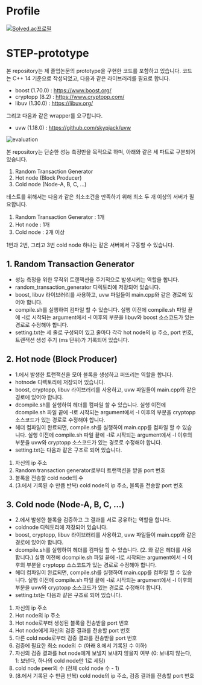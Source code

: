 # Profile

[![Solved.ac프로필](http://mazassumnida.wtf/api/v2/generate_badge?boj=hoon343)](https://solved.ac/profile/hoon343)

# STEP-prototype

본 repository는 제 졸업논문의 prototype을 구현한 코드를 포함하고 있습니다. 코드는 C++ 14 기준으로 작성되었고, 다음과 같은 라이브러리를 필요로 합니다.

* boost (1.70.0) : https://www.boost.org/
* cryptopp (8.2) : https://www.cryptopp.com/
* libuv (1.30.0) : https://libuv.org/

그리고 다음과 같은 wrapper를 요구합니다.

* uvw (1.18.0) : https://github.com/skypjack/uvw

![evaluation](https://user-images.githubusercontent.com/151162/71569878-6199d300-2b15-11ea-95ff-3b37a96aac31.png)

본 repository는 단순한 성능 측정만을 목적으로 하며, 아래와 같은 세 파트로 구분되어 있습니다.
1. Random Transaction Generator
2. Hot node (Block Producer)
3. Cold node (Node-A, B, C, ...)

테스트를 위해서는 다음과 같은 최소조건을 만족하기 위해 최소 두 개 이상의 서버가 필요합니다.  

1. Random Transaction Generator : 1개
2. Hot node : 1개
3. Cold node : 2개 이상

1번과 2번, 그리고 3번 cold node 하나는 같은 서버에서 구동할 수 있습니다.

## 1. Random Transaction Generator

* 성능 측정을 위한 무작위 트랜잭션을 주기적으로 발생시키는 역할을 합니다.
* random_transaction_generator 디렉토리에 저장되어 있습니다.
* boost, libuv 라이브러리를 사용하고, uvw 파일들이 main.cpp와 같은 경로에 있어야 합니다.  
* compile.sh를 실행하여 컴파일 할 수 있습니다. 실행 이전에 compile.sh 파일 끝에 -I로 시작되는 argument에서 -I 이후의 부분을 libuv와 boost 소스코드가 있는 경로로 수정해야 합니다.
* setting.txt는 세 줄로 구성되어 있고 줄마다 각각 hot node의 ip 주소, port 번호, 트랜잭션 생성 주기 (ms 단위)가 기록되어 있습니다.

## 2. Hot node (Block Producer)

* 1.에서 발생한 트랜잭션을 모아 블록을 생성하고 퍼뜨리는 역할을 합니다.
* hotnode 디렉토리에 저장되어 있습니다.
* boost, cryptopp, libuv 라이브러리를 사용하고, uvw 파일들이 main.cpp와 같은 경로에 있어야 합니다.
* dcompile.sh를 실행하여 헤더를 컴파일 할 수 있습니다. 실행 이전에 dcompile.sh 파일 끝에 -I로 시작되는 argument에서 -I 이후의 부분을 cryptopp 소스코드가 있는 경로로 수정해야 합니다.
* 헤더 컴파일이 완료되면, compile.sh를 실행하여 main.cpp를 컴파일 할 수 있습니다. 실행 이전에 compile.sh 파일 끝에 -I로 시작되는 argument에서 -I 이후의 부분을 uvw와 cryptopp 소스코드가 있는 경로로 수정해야 합니다.
* setting.txt는 다음과 같은 구조로 되어 있습니다.

1. 자신의 ip 주소
2. Random transaction generator로부터 트랜잭션을 받을 port 번호
3. 블록을 전송할 cold node의 수
4. (3.에서 기록된 수 만큼 반복) cold node의 ip 주소, 블록을 전송할 port 번호

## 3. Cold node (Node-A, B, C, ...)

* 2.에서 발생한 블록을 검증하고 그 결과를 서로 공유하는 역할을 합니다.
* coldnode 디렉토리에 저장되어 있습니다.
* boost, cryptopp, libuv 라이브러리를 사용하고, uvw 파일들이 main.cpp와 같은 경로에 있어야 합니다.
* dcompile.sh를 실행하여 헤더를 컴파일 할 수 있습니다. (2. 와 같은 헤더를 사용합니다.) 실행 이전에 dcompile.sh 파일 끝에 -I로 시작되는 argument에서 -I 이후의 부분을 cryptopp 소스코드가 있는 경로로 수정해야 합니다.
* 헤더 컴파일이 완료되면, compile.sh를 실행하여 main.cpp를 컴파일 할 수 있습니다. 실행 이전에 compile.sh 파일 끝에 -I로 시작되는 argument에서 -I 이후의 부분을 uvw와 cryptopp 소스코드가 있는 경로로 수정해야 합니다.
* setting.txt는 다음과 같은 구조로 되어 있습니다.

1. 자신의 ip 주소
2. Hot node의 ip 주소
3. Hot node로부터 생성된 블록을 전송받을 port 번호
4. Hot node에게 자신의 검증 결과를 전송할 port 번호
5. 다른 cold node로부터 검증 결과를 전송받을 port 번호
6. 검증에 필요한 최소 node의 수 (아래 8.에서 기록된 수 이하)
7. 자신의 검증 결과를 hot node에게 보낼지 보내지 않을지 여부 (0: 보내지 않는다, 1: 보낸다, 하나의 cold node만 1로 세팅)
8. cold node peer의 수 (전체 cold node 수 - 1)
9. (8.에서 기록된 수 만큼 반복) cold node의 ip 주소, 검증 결과를 전송할 port 번호
